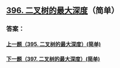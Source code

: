 ## [396. 二叉树的最大深度](https://leetcode-cn.com/problems/merge-two-sorted-lists/)（简单）





### 答案：



#### [上一题（395. 二叉树的最大深度）(简单)](https://github.com/sdwwld/leetCode/blob/master/src/main/java/com/wld/java/leetcode/leetCode0395.md)

#### [下一题（397. 二叉树的最大深度）(简单)](https://github.com/sdwwld/leetCode/blob/master/src/main/java/com/wld/java/leetcode/leetCode0397.md)